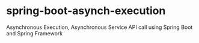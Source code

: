 # spring-boot-asynch-execution
Asynchronous Execution, Asynchronous Service API call using Spring Boot and Spring Framework 
